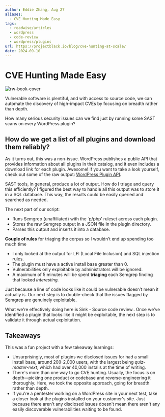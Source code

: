 ```yaml
---
author: Eddie Zhang, Aug 27
aliases:
  - CVE Hunting Made Easy
tags:
  - readwise/articles
  - wordpress
  - code-review
  - wordpress/plugins
url: https://projectblack.io/blog/cve-hunting-at-scale/
date: 2024-09-10
---
```

# CVE Hunting Made Easy

![rw-book-cover](https://projectblack.io/blog/content/images/2024/08/cve-hunting-feature-sr.png)


Vulnerable software is plentiful, and with access to source code, we can automate the discovery of high-impact CVEs by focusing on breadth rather than depth. [](https://read.readwise.io/read/01j7e93z1f1532vgbgr392v3y3)

How many serious security issues can we find just by running some SAST scans on every WordPress plugin?
[](https://read.readwise.io/read/01j7e94ssc4hzs7zs955azadr1)


## How do we get a list of all plugins and download them reliably?

As it turns out, this was a non-issue. WordPress publishes a public API that provides information about all plugins in their catalog, and it even includes a download link for each plugin. Awesome!
If you want to take a look yourself, check out some of the raw output: [WordPress Plugin API](https://api.wordpress.org/plugins/info/1.2/?action=query_plugins&request%5Bpage%5D=1&request%5Bper_page%5D=10). [](https://read.readwise.io/read/01j7e95jd3mv1pgzw8n8s5ma11)

SAST tools, in general, produce a lot of output. How do I triage and query this efficiently?
I figured the best way to handle all this output was to store it in a SQL database. This way, the results could be easily queried and searched as needed. [](https://read.readwise.io/read/01j7e96wvenbjyf7xyjw76938c)

The next part of our script:
- Runs Semgrep (unaffiliated) with the 'p/php' ruleset across each plugin.
- Stores the raw Semgrep output in a JSON file in the plugin directory.
- Parses this output and inserts it into a database.


**Couple of rules** for triaging the corpus so I wouldn't end up spending too much time [](https://read.readwise.io/read/01j7e97ycr9jq991wahz3yag0e)

- I only looked at the output for LFI (Local File Inclusion) and SQL injection rules.
- The plugin must have a active install base greater than 0.
- Vulnerabilities only exploitable by administrators will be ignored.
- A maximum of 5 minutes will be spent **triaging** each Semgrep finding that looked *interesting.*


Just because a line of code looks like it could be vulnerable doesn’t mean it actually is. Our next step is to double-check that the issues flagged by Semgrep are genuinely exploitable.

What we're effectively doing here is Sink - Source code review.[](https://read.readwise.io/read/01j7e9a2rdnbhwnz88afn3qqqb). Once we’ve identified a plugin that looks like it might be exploitable, the next step is to validate it through actual exploitation. [](https://read.readwise.io/read/01j7e9cgkm9yvxwej3s3g0ksvx)



## Takeaways
This was a fun project with a few takeaway learnings:
- Unsurprisingly, most of plugins we disclosed issues for had a small install base, around 200-2,000 users, with the largest being *quiz-master-next*, which had over 40,000 installs at the time of writing.
- There's more than one way to go CVE hunting. Usually, the focus is on depth—picking one product or codebase and reverse-engineering it thoroughly. Here, we took the opposite approach, going for breadth rather than depth. [](https://read.readwise.io/read/01j7e9fr9q5wm82jqdqbg0ksjc)
- If you're a pentester working on a WordPress site in your next test, take a closer look at the plugins installed on your customer's site. Just because there aren't any disclosed issues doesn't mean there aren't any easily discoverable vulnerabilities waiting to be found. [](https://read.readwise.io/read/01j7e9fvandt7e0pjm5rcmw74f)


